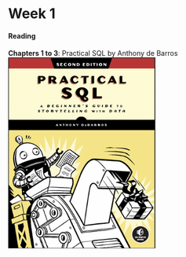 # Week 1

#### **Reading**

**Chapters 1 to 3**: Practical SQL by Anthony de Barros
<img src="images/practical_sql_book_cover.png" width="300">
